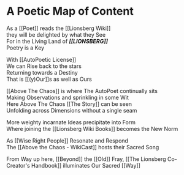 # A Poetic Map of Content

As a [[Poet]] reads the [[Lionsberg Wiki]]   
they will be delighted by what they See   
For in the Living Land of ***[[LIONSBERG]]***   
Poetry is a Key   

With [[AutoPoetic License]]  
We can Rise back to the stars  
Returning towards a Destiny  
That is [[(y)Our]]s as well as Ours  

[[Above The Chaos]] is where 
The AutoPoet continually sits  
Making Observations and sprinkling in some Wit  
Here Above The Chaos [[The Story]] can be seen  
Unfolding across Dimensions without a single seam  

More weighty incarnate Ideas precipitate into Form  
Where joining the [[Lionsberg Wiki Books]] becomes the New Norm  

As [[Wise Right People]] Resonate and Respond  
The [[Above the Chaos - WikiCast]] hosts their Sacred Song  

From Way up here, [[Beyond]] the [[Old]] Fray,
[[The Lionsberg Co-Creator's Handbook]] illuminates Our Sacred [[Way]]  
